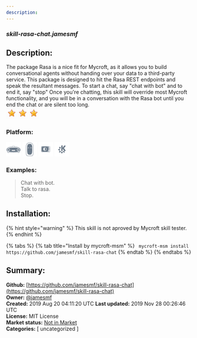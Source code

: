 ```yaml
---
description: 
---
```


### _skill-rasa-chat.jamesmf_  
## Description:  
The package Rasa is a nice fit for Mycroft, as it allows you to build conversational agents without handing over your data to a third-party service. This package is designed to hit the Rasa REST endpoints and speak the resultant messages.
To start a chat, say "chat with bot" and to end it, say "stop"
Once you're chatting, this skill will override most Mycroft functionality, and you will be in a conversation with the Rasa bot until you end the chat or are silent too long.  
![](../.gitbook/assets/star.png)![](../.gitbook/assets/star.png)![](../.gitbook/assets/star.png)  
  
### Platform:  
 ![Mark I](../.gitbook/assets/mark-1-icon.png)  ![Mark II](../.gitbook/assets/mark-2-icon.png)  ![Picroft](../.gitbook/assets/picroft-icon.png)  ![plasmoid](../.gitbook/assets/kde.png)   
### Examples:  
> Chat with bot.  
> Talk to rasa.  
> Stop.  
  
## Installation:  
{% hint style="warning" %}
This skill is not aproved by Mycroft skill tester.
{% endhint %}
    
{% tabs %}
{% tab title="Install by mycroft-msm" %}
``` mycroft-msm install https://github.com/jamesmf/skill-rasa-chat```
{% endtab %}
  {% endtabs %}
    
## Summary:  
**Github:** [https://github.com/jamesmf/skill-rasa-chat](https://github.com/jamesmf/skill-rasa-chat)  
**Owner:** [@jamesmf](https://github.com/jamesmf)  
**Created:** 2019 Aug 20 04:11:20 UTC  **Last updated:** 2019 Nov 28 00:26:46 UTC  
**License:** MIT License  
**Market status:** [Not in Market](https://market.mycroft.ai/skill/)  
**Categories:** [ uncategorized ]   
